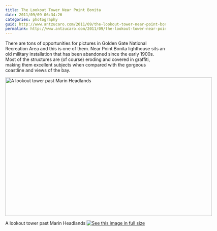 ```yaml
---
title: The Lookout Tower Near Point Bonita
date: 2011/09/09 06:34:26
categories: photography
guid: http://www.antzucaro.com/2011/09/the-lookout-tower-near-point-bonita
permalink: http://www.antzucaro.com/2011/09/the-lookout-tower-near-point-bonita
---
```

There are tons of opportunities for pictures in Golden Gate National Recreation Area and this is one of them. Near Point Bonita lighthouse sits an old military installation that has been abandoned since the early 1900s. Most of the structures are (of course) eroding and covered in graffiti, making them excellent subjects when compared with the gorgeous coastline and views of the bay. 

<div class='wp-caption aligncenter' style='width: 660px; margin-left: auto; margin-right: auto;'>
<img width='650px' height='437px' alt="A lookout tower past Marin Headlands" title='A lookout tower past Marin Headlands' src='http://media.antzucaro.com/uploads/2011/09/09Marin/pano_marin_headlands_7_m.jpg'>
<p class='wp-caption-text'>A lookout tower past Marin Headlands <a href='http://media.antzucaro.com/uploads/2011/09/09Marin/pano_marin_headlands_7_l.jpg'><img alt='See this image in full size' src='http://media.antzucaro.com/static/fs_img.jpg' /></a></p>
</div>
